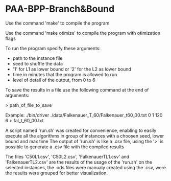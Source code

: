 # PAA-BPP-Branch&Bound

Use the command 'make' to compile the program

Use the command 'make otimize' to compile the program with otimization flags

To run the program specify these arguments:

- path to the instance file
- seed to shuffle the data
- '1' for L1 as lower bound or '2' for the L2 as lower bound
- time in minutes that the program is allowed to run
- level of detail of the output, from 0 to 6

To save the results in a file use the following command at the end of arguments:

\> path_of_file_to_save

Example: ./bin/driver ./data/Falkenauer_T_60/Falkenauer_t60_00.txt 0 1 120 6 > fal_t_60_00.txt

A script named 'run.sh' was created for convenience, enabling to easily execute all the algorithms in group of instances with a choosen seed, lower bound and max time
The output of 'run.sh' is like a .csv file, using the '>' is possible to generate a .csv file with the compiled results

The files 'C50L1.csv', 'C50L2.csv', 'FalkenauerTL1.csv' and 'FalkenauerTL2.csv' are the results of the usage of the 'run.sh' on the selected instances, the .ods files were manualy created using the .csv, were the results were grouped for better visualization.
